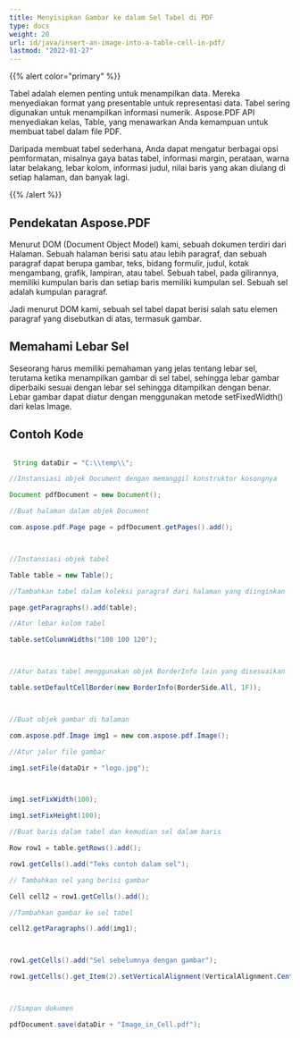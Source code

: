 ```yaml
---
title: Menyisipkan Gambar ke dalam Sel Tabel di PDF
type: docs
weight: 20
url: id/java/insert-an-image-into-a-table-cell-in-pdf/
lastmod: "2022-01-27"
---
```


{{% alert color="primary" %}}

Tabel adalah elemen penting untuk menampilkan data. Mereka menyediakan format yang presentable untuk representasi data. Tabel sering digunakan untuk menampilkan informasi numerik. Aspose.PDF API menyediakan kelas, Table, yang menawarkan Anda kemampuan untuk membuat tabel dalam file PDF.

Daripada membuat tabel sederhana, Anda dapat mengatur berbagai opsi pemformatan, misalnya gaya batas tabel, informasi margin, perataan, warna latar belakang, lebar kolom, informasi judul, nilai baris yang akan diulang di setiap halaman, dan banyak lagi.

{{% /alert %}}

## Pendekatan Aspose.PDF

Menurut DOM (Document Object Model) kami, sebuah dokumen terdiri dari Halaman.
 Sebuah halaman berisi satu atau lebih paragraf, dan sebuah paragraf dapat berupa gambar, teks, bidang formulir, judul, kotak mengambang, grafik, lampiran, atau tabel. Sebuah tabel, pada gilirannya, memiliki kumpulan baris dan setiap baris memiliki kumpulan sel. Sebuah sel adalah kumpulan paragraf.

Jadi menurut DOM kami, sebuah sel tabel dapat berisi salah satu elemen paragraf yang disebutkan di atas, termasuk gambar.

## Memahami Lebar Sel

Seseorang harus memiliki pemahaman yang jelas tentang lebar sel, terutama ketika menampilkan gambar di sel tabel, sehingga lebar gambar diperbaiki sesuai dengan lebar sel sehingga ditampilkan dengan benar. Lebar gambar dapat diatur dengan menggunakan metode setFixedWidth() dari kelas Image.

## Contoh Kode

```java

 String dataDir = "C:\\temp\\";

//Instansiasi objek Document dengan memanggil konstruktor kosongnya

Document pdfDocument = new Document();

//Buat halaman dalam objek Document

com.aspose.pdf.Page page = pdfDocument.getPages().add();



//Instansiasi objek tabel

Table table = new Table();

//Tambahkan tabel dalam koleksi paragraf dari halaman yang diinginkan

page.getParagraphs().add(table);

//Atur lebar kolom tabel

table.setColumnWidths("100 100 120");



//Atur batas tabel menggunakan objek BorderInfo lain yang disesuaikan

table.setDefaultCellBorder(new BorderInfo(BorderSide.All, 1F));



//Buat objek gambar di halaman

com.aspose.pdf.Image img1 = new com.aspose.pdf.Image();

//Atur jalur file gambar

img1.setFile(dataDir + "logo.jpg");



img1.setFixWidth(100);

img1.setFixHeight(100);

//Buat baris dalam tabel dan kemudian sel dalam baris

Row row1 = table.getRows().add();

row1.getCells().add("Teks contoh dalam sel");

// Tambahkan sel yang berisi gambar

Cell cell2 = row1.getCells().add();

//Tambahkan gambar ke sel tabel

cell2.getParagraphs().add(img1);



row1.getCells().add("Sel sebelumnya dengan gambar");

row1.getCells().get_Item(2).setVerticalAlignment(VerticalAlignment.Center);



//Simpan dokumen

pdfDocument.save(dataDir + "Image_in_Cell.pdf");    

```